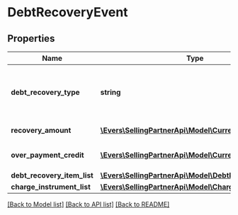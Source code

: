 # DebtRecoveryEvent

## Properties
Name | Type | Description | Notes
------------ | ------------- | ------------- | -------------
**debt_recovery_type** | **string** | The debt recovery type.  Possible values:  * DebtPayment  * DebtPaymentFailure  *DebtAdjustment | [optional] 
**recovery_amount** | [**\Evers\SellingPartnerApi\Model\Currency**](Currency.md) | The amount applied for recovery. | [optional] 
**over_payment_credit** | [**\Evers\SellingPartnerApi\Model\Currency**](Currency.md) | The amount returned for overpayment. | [optional] 
**debt_recovery_item_list** | [**\Evers\SellingPartnerApi\Model\DebtRecoveryItemList**](DebtRecoveryItemList.md) |  | [optional] 
**charge_instrument_list** | [**\Evers\SellingPartnerApi\Model\ChargeInstrumentList**](ChargeInstrumentList.md) |  | [optional] 

[[Back to Model list]](../README.md#documentation-for-models) [[Back to API list]](../README.md#documentation-for-api-endpoints) [[Back to README]](../README.md)


